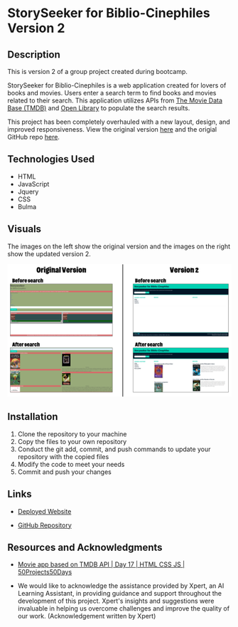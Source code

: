 # StorySeeker for Biblio-Cinephiles Version 2

## Description

This is version 2 of a group project created during bootcamp.

StorySeeker for Biblio-Cinephiles is a web application created for lovers of books and movies. Users enter a search term to find books and movies related to their search. This application utilizes APIs from [The Movie Data Base (TMDB)](https://developer.themoviedb.org/docs) and [Open Library](https://openlibrary.org/developers/api) to populate the search results.

This project has been completely overhauled with a new layout, design, and improved responsiveness. View the original version [here](https://hwoolford.github.io/storyseeker-for-biblio-cinephiles/) and the origial GitHub repo [here](https://github.com/hwoolford/storyseeker-for-biblio-cinephiles).

## Technologies Used

- HTML
- JavaScript
- Jquery
- CSS
- Bulma

## Visuals

The images on the left show the original version and the images on the right show the updated version 2.

![Screenshots](./assets/images/Screenshots.png)

## Installation

1. Clone the repository to your machine
2. Copy the files to your own repository
3. Conduct the git add, commit, and push commands to update your repository with the copied files
4. Modify the code to meet your needs
5. Commit and push your changes

## Links

- [Deployed Website](https://hwoolford.github.io/storyseeker-for-biblio-cinephiles-v2/)

- [GitHub Repository](https://github.com/hwoolford/storyseeker-for-biblio-cinephiles-v2)

## Resources and Acknowledgments

- [Movie app based on TMDB API | Day 17 | HTML CSS JS | 50Projects50Days](https://www.youtube.com/watch?v=9Bvt6BFf6_U)

- We would like to acknowledge the assistance provided by Xpert, an AI Learning Assistant, in providing guidance and support throughout the development of this project. Xpert's insights and suggestions were invaluable in helping us overcome challenges and improve the quality of our work. (Acknowledgement written by Xpert)
